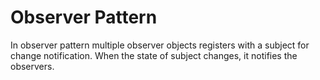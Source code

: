 # Observer Pattern

In observer pattern multiple observer objects registers with a subject for change notification. When the state of subject changes, it notifies the observers.
